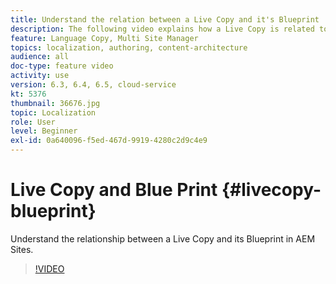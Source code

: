 ```yaml
---
title: Understand the relation between a Live Copy and it's Blueprint
description: The following video explains how a Live Copy is related to it's Blueprint in AEM Sites.
feature: Language Copy, Multi Site Manager
topics: localization, authoring, content-architecture
audience: all
doc-type: feature video
activity: use
version: 6.3, 6.4, 6.5, cloud-service
kt: 5376
thumbnail: 36676.jpg
topic: Localization
role: User
level: Beginner
exl-id: 0a640096-f5ed-467d-9919-4280c2d9c4e9
---
```

# Live Copy and Blue Print {#livecopy-blueprint}

Understand the relationship between a Live Copy and its Blueprint in AEM Sites.

>[!VIDEO](https://video.tv.adobe.com/v/36676?quality=12&learn=on)
